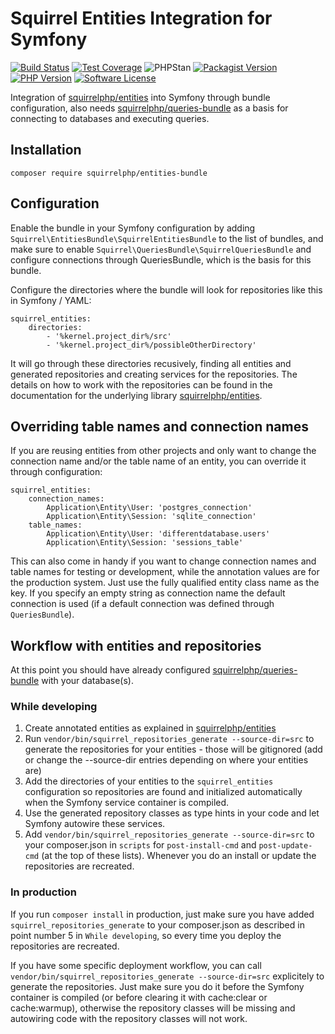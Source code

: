 Squirrel Entities Integration for Symfony
=========================================

[![Build Status](https://img.shields.io/travis/com/squirrelphp/entities-bundle.svg)](https://travis-ci.com/squirrelphp/entities-bundle) [![Test Coverage](https://api.codeclimate.com/v1/badges/a1673a906f5c334125c1/test_coverage)](https://codeclimate.com/github/squirrelphp/entities-bundle/test_coverage) ![PHPStan](https://img.shields.io/badge/style-level%208-success.svg?style=flat-round&label=phpstan) [![Packagist Version](https://img.shields.io/packagist/v/squirrelphp/entities-bundle.svg?style=flat-round)](https://packagist.org/packages/squirrelphp/entities-bundle) [![PHP Version](https://img.shields.io/packagist/php-v/squirrelphp/entities-bundle.svg)](https://packagist.org/packages/squirrelphp/entities-bundle) [![Software License](https://img.shields.io/badge/license-MIT-success.svg?style=flat-round)](LICENSE)

Integration of [squirrelphp/entities](https://github.com/squirrelphp/entities) into Symfony through bundle configuration, also needs [squirrelphp/queries-bundle](https://github.com/squirrelphp/queries-bundle) as a basis for connecting to databases and executing queries.

Installation
------------

```
composer require squirrelphp/entities-bundle
```

Configuration
-------------

Enable the bundle in your Symfony configuration by adding `Squirrel\EntitiesBundle\SquirrelEntitiesBundle` to the list of bundles, and make sure to enable `Squirrel\QueriesBundle\SquirrelQueriesBundle` and configure connections through QueriesBundle, which is the basis for this bundle.

Configure the directories where the bundle will look for repositories like this in Symfony / YAML:

    squirrel_entities:
        directories:
            - '%kernel.project_dir%/src'
            - '%kernel.project_dir%/possibleOtherDirectory'

It will go through these directories recusively, finding all entities and generated repositories and creating services for the repositories. The details on how to work with the repositories can be found in the documentation for the underlying library [squirrelphp/entities](https://github.com/squirrelphp/entities).

Overriding table names and connection names
-------------------------------------------

If you are reusing entities from other projects and only want to change the connection name and/or the table name of an entity, you can override it through configuration:

    squirrel_entities:
        connection_names:
            Application\Entity\User: 'postgres_connection'
            Application\Entity\Session: 'sqlite_connection'
        table_names:
            Application\Entity\User: 'differentdatabase.users'
            Application\Entity\Session: 'sessions_table'

This can also come in handy if you want to change connection names and table names for testing or development, while the annotation values are for the production system. Just use the fully qualified entity class name as the key. If you specify an empty string as connection name the default connection is used (if a default connection was defined through `QueriesBundle`).

Workflow with entities and repositories
---------------------------------------

At this point you should have already configured [squirrelphp/queries-bundle](https://github.com/squirrelphp/queries-bundle) with your database(s).

### While developing

1. Create annotated entities as explained in [squirrelphp/entities](https://github.com/squirrelphp/entities)
2. Run `vendor/bin/squirrel_repositories_generate --source-dir=src` to generate the repositories for your entities - those will be gitignored (add or change the --source-dir entries depending on where your entities are)
3. Add the directories of your entities to the `squirrel_entities` configuration so repositories are found and initialized automatically when the Symfony service container is compiled.
4. Use the generated repository classes as type hints in your code and let Symfony autowire these services.
5. Add `vendor/bin/squirrel_repositories_generate --source-dir=src` to your composer.json in `scripts` for `post-install-cmd` and `post-update-cmd` (at the top of these lists). Whenever you do an install or update the repositories are recreated.

### In production

If you run `composer install` in production, just make sure you have added `squirrel_repositories_generate` to your composer.json as described in point number 5 in `While developing`, so every time you deploy the repositories are recreated.

If you have some specific deployment workflow, you can call `vendor/bin/squirrel_repositories_generate --source-dir=src` explicitely to generate the repositories. Just make sure you do it before the Symfony container is compiled (or before clearing it with cache:clear or cache:warmup), otherwise the repository classes will be missing and autowiring code with the repository classes will not work.
